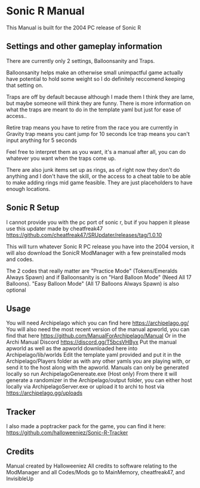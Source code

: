 # Sonic R Manual
This Manual is built for the 2004 PC release of Sonic R

## Settings and other gameplay information
There are currently only 2 settings, Balloonsanity and Traps.

Balloonsanity helps make an otherwise small unimpactful game actually have potential to hold some weight so I do definitely reccomend keeping that setting on.

Traps are off by default because although I made them I think they are lame, but maybe someone will think they are funny.
There is more information on what the traps are meant to do in the template yaml but just for ease of access..

Retire trap means you have to retire from the race you are currently in
Gravity trap means you cant jump for 10 seconds
Ice trap means you can't input anything for 5 seconds

Feel free to interpret them as you want, it's a manual after all, you can do whatever you want when the traps come up.

There are also junk items set up as rings, as of right now they don't do anything and I don't have the skill, or the access to a cheat table to be able
to make adding rings mid game feasible. They are just placeholders to have enough locations.

## Sonic R Setup
I cannot provide you with the pc port of sonic r, but if you happen it please use this updater made by cheatfreak47
https://github.com/cheatfreak47/SRUpdater/releases/tag/1.0.10

This will turn whatever Sonic R PC release you have into the 2004 version, it will also download the SonicR ModManager with a few preinstalled mods and codes.

The 2 codes that really matter are "Practice Mode" (Tokens/Emeralds Always Spawn) and if Balloonsanity is on "Hard Balloon Mode" (Need All 17 Balloons). "Easy Balloon Mode" (All 17 Balloons Always Spawn) is also optional

## Usage
You will need Archipelago which you can find here https://archipelago.gg/
You will also need the most recent version of the manual apworld, you can find that here https://github.com/ManualForArchipelago/Manual Or in the Archi Manual Discord https://discord.gg/T5bcsVHByx
Put the manual apworld as well as the apworld downloaded here into Archipelago/lib/worlds
Edit the template yaml provided and put it in the Archipelago/Players folder as with any other yamls you are playing with, or send it to the host along with the apworld.
Manuals can only be generated locally so run ArchipelagoGenereate.exe (Host only)
From there it will generate a randomizer in the Archipelago/output folder, you can either host locally via ArchipelagoServer.exe or upload it to archi to host via https://archipelago.gg/uploads

## Tracker
I also made a poptracker pack for the game, you can find it here: https://github.com/halloweeniez/Sonic-R-Tracker

## Credits
Manual created by Halloweeniez
All credits to software relating to the ModManager and all Codes/Mods go to MainMemory, cheatfreak47, and InvisibleUp
